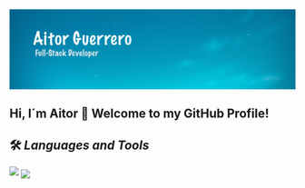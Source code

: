 <img align='center' src="https://github.com/Aitorgb/Aitorgb/blob/main/images/bg-Aitor.jpg" alt="bg-Aitor" />


## Hi, I´m Aitor 👋 Welcome to my GitHub Profile!


<!--
**Aitorgb/Aitorgb** is a ✨ _special_ ✨ repository because its `README.md` (this file) appears on your GitHub profile.

Here are some ideas to get you started:

- 🔭 I’m currently working on ...
- 🌱 I’m currently learning ...
- 👯 I’m looking to collaborate on ...
- 🤔 I’m looking for help with ...
- 💬 Ask me about ...
- 📫 How to reach me: ...
- 😄 Pronouns: ...
- ⚡ Fun fact: ...
-->

## 🛠 *Languages and Tools*
<img src="https://github-readme-stats.vercel.app/api/top-langs/?username=Aitorgb&theme=prussian" />
<img align="center" src="https://github-readme-stats.vercel.app/api?username=Aitorgb&theme=prussian&show_icons=true" />


